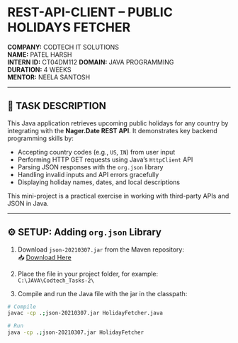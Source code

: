 # REST-API-CLIENT – PUBLIC HOLIDAYS FETCHER

**COMPANY:** CODTECH IT SOLUTIONS  
**NAME:** PATEL HARSH  
**INTERN ID:** CT04DM112 
**DOMAIN:** JAVA PROGRAMMING  
**DURATION:** 4 WEEKS  
**MENTOR:** NEELA SANTOSH  

---

## 📝 TASK DESCRIPTION

This Java application retrieves upcoming public holidays for any country by integrating with the **Nager.Date REST API**. It demonstrates key backend programming skills by:

- Accepting country codes (e.g., `US`, `IN`) from user input  
- Performing HTTP GET requests using Java’s `HttpClient` API  
- Parsing JSON responses with the `org.json` library  
- Handling invalid inputs and API errors gracefully  
- Displaying holiday names, dates, and local descriptions  

This mini-project is a practical exercise in working with third-party APIs and JSON in Java.

---

## ⚙️ SETUP: Adding `org.json` Library

1. Download `json-20210307.jar` from the Maven repository:  
   📥 [Download Here](https://repo1.maven.org/maven2/org/json/json/20210307/json-20210307.jar)

2. Place the file in your project folder, for example:  
   `C:\JAVA\Codtech_Tasks-2\`

3. Compile and run the Java file with the jar in the classpath:

```bash
# Compile
javac -cp .;json-20210307.jar HolidayFetcher.java

# Run
java -cp .;json-20210307.jar HolidayFetcher
